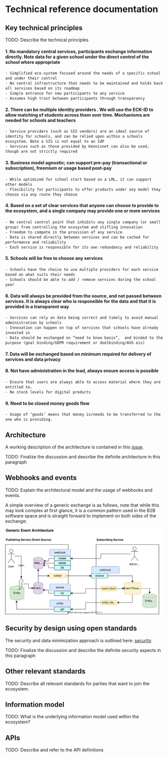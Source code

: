# Technical reference documentation

## Key technical principles

TODO: Describe the technical principles

#### 1. No mandatory central services, participants exchange information directly. Note data for a given school under the direct control of the school where appropriate
    - Simplified eco-system focused around the needs of a specific school and under their control
    - No central infrastructure that needs to be maintained and holds back all services based on its roadmap   
    - Simple entrance for new participants to any service 
    - Assumes high trust between participants through transparancy
    
#### 2. There can be multiple identity providers . We will use the ECK-ID to allow matching of students across them over time. Mechanisms are needed for schools and teachers	
    - Service providers (such as SIS vendors) are an ideal source of identity for schools, and can be relied upon within a schools ecosystem. Note a SIS is not equal to an IdP
    - Services such as those provided by Kennisnet can also be used, though are not strictly required
    
#### 3. Business model agnostic; can support pre-pay (transactional or subscription), freemium or usage based post-pay
    - While optimized for school start based on a LML, it can support other models
    - Flexibility for participants to offer products under any model they choose via any route they choose
    
#### 4. Based on a set of clear services that anyone can choose to provide to the ecosystem, and a single company may provide one or more services
    - No central control point that inhibits any single company (or small group) from controlling the ecosystem and stifling innovation
    - Freedom to compete in the provision of any service
    - Data is shared directly between services and can be cached for performance and reliability
    - Each service is responsible for its own redundancy and reliability
    
#### 5. Schools will be free to choose any services
    - Schools have the choice to use multiple providers for each service based on what suits their needs
    - Schools should be able to add / remove services during the school year
    
#### 6. Data will always be provided from the source, and not passed between services. It is always clear who is responsible for the data and that it is provided in a transparent way
    - Services can rely on data being correct and timely to avoid manual administration by schools
    - Innovation can happen on top of services that schools have already invested in
    - Data should be exchanged on “need to know basis”,  and binded to the purpose (goal binding/GDPR requirement or doelbinding/AVG eis)
    
#### 7. Data will be exchanged based on minimum required for delivery of services and data privacy

#### 8. Not have administration in the lead, always ensure access is possible
    - Ensure that users are always able to access material where they are entitled to.
    - No stock levels for digital products
    
#### 9. Need to be closed money goods flow
    - Usage of ‘goods’ means that money is/needs to be transferred to the one who is providing.

## Architecture

A working description of the architecture is contained in this [issue](https://github.com/stichtingsem/technology-prototype/issues/7).

TODO: Finalize the discussion and describe the definite architecture in this paragraph

## Webhooks and events

TODO: Explain the architectural model and the usage of webhooks and events.

A simple overview of a generic exchange is as follows, note that while this may look complex at first glance, it is a common pattern used in the B2B software space and is straight forward to implement on both sides of the exchange:

![architecture](documentation/diagrams/event-architecture.svg)

## Security by design using open standards

The security and data minimization approach is outlined here: [security](https://github.com/stichtingsem/technology-prototype/issues/18)

TODO: Finalize the discussion and describe the definite security aspects in this paragraph

## Other relevant standards

TODO: Describe all relevant standards for parties that want to join the ecosystem.

## Information model

TODO: What is the underlying information model used within the ecosystem?

## APIs

TODO: Describe and refer to the API definitions